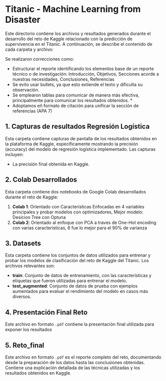 # Titanic - Machine Learning from Disaster

Este directorio contiene los archivos y resultados generados durante el desarrollo del reto de Kaggle relacionado con la predicción de supervivencia en el Titanic. A continuación, se describe el contenido de cada carpeta y archivo:

Se realizaron correcciones como: 
* Estructurar el reporte identificando los elementos base de un reporte técnico o de investigación: Introducción, Objetivos, Secciones acorde a nuestras necesidades, Conclusiones, Referencias
* Se evito usar bullets, ya que esto extiende el texto y dificulta su observación. 
* Se emplearon tablas para comunicar de manera más efectiva, principalmente para comunicar los resultados obtenidos. *
* Adoptamos eñ formato de citación para unificar la sección de referencias (APA 7)

## 1. Capturas de resultados Regresión Logística
Esta carpeta contiene capturas de pantalla de los resultados obtenidos en la plataforma de Kaggle, específicamente mostrando la precisión (accuracy) del modelo de regresión logística implementado. Las capturas incluyen:
- La precisión final obtenida en Kaggle.

## 2. Colab Desarrollados
Esta carpeta contiene dos notebooks de Google Colab desarrollados durante el reto de Kaggle:
1. **Colab 1**: Orientado con Caracteristicas Enfocadas en 4 variables principales y probar modelos con optimizadores, Mejor modelo: Desicion Tree con Optuna
2. **Colab 2**: Orientado al enfoque con PCA a traves de One-Hot encoding con varias caracteristicas, 6 fue lo mejor para el 90% de varianza 

## 3. Datasets
Esta carpeta contiene los conjuntos de datos utilizados para entrenar y probar los modelos de clasificación del reto de Kaggle del Titanic. Los archivos relevantes son:
- **train**: Conjunto de datos de entrenamiento, con las características y etiquetas que fueron utilizadas para entrenar el modelo.
- **test_augmented**: Conjunto de datos de prueba con ejemplos aumentados para evaluar el rendimiento del modelo en casos más diversos.

## 4. Presentación Final Reto
Este archivo en formato `.pdf` contiene la presentación final utilizada para exponer los resultados 

## 5. Reto_final
Este archivo en formato `.pdf` es el reporte completo del reto, documentando desde la preparación de los datos hasta las conclusiones obtenidas. Contiene una explicación detallada de las técnicas utilizadas y los resultados obtenidos en Kaggle.

